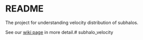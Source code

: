 # README #

The project for understanding velocity distribution of subhalos.

See our [wiki page](http://subhalovelocity.pbworks.com/w/page/118208154/FrontPage) in more detail.# subhalo_velocity
